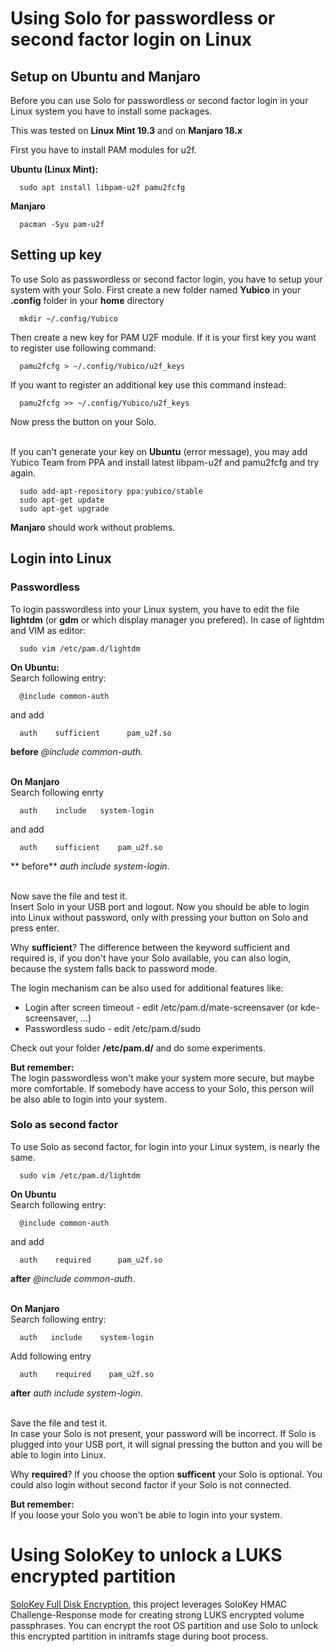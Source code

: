 # Using Solo for passwordless or second factor login on Linux

## Setup on Ubuntu and Manjaro
Before you can use Solo for passwordless or second factor login in your Linux system you have to install some packages.

This was tested on **Linux Mint 19.3** and on **Manjaro 18.x**

First you have to install PAM modules for u2f.

**Ubuntu (Linux Mint):**
```
  sudo apt install libpam-u2f pamu2fcfg
```

**Manjaro**
```
  pacman -Syu pam-u2f
```


## Setting up key
To use Solo as passwordless or second factor login, you have to setup your system with your Solo.
First create a new folder named **Yubico** in your **.config** folder in your **home** directory

```
  mkdir ~/.config/Yubico
```

Then create a new key for PAM U2F module. If it is your first key you want to register use following command:
```
  pamu2fcfg > ~/.config/Yubico/u2f_keys
```
If you want to register an additional key use this command instead:
```
  pamu2fcfg >> ~/.config/Yubico/u2f_keys
```
Now press the button on your Solo.
<br>
<br>

If you can't generate your key on **Ubuntu** (error message), you may add Yubico Team from PPA and install latest libpam-u2f and pamu2fcfg and try again.
```
  sudo add-apt-repository ppa:yubico/stable
  sudo apt-get update
  sudo apt-get upgrade
```

**Manjaro** should work without problems.


## Login into Linux
### Passwordless
To login passwordless into your Linux system, you have to edit the file **lightdm** (or **gdm** or which display manager you prefered).
In case of lightdm and VIM as editor:

```
  sudo vim /etc/pam.d/lightdm
```

**On Ubuntu:**<br>
Search following entry:
```
  @include common-auth
```
and add
```
  auth    sufficient      pam_u2f.so
```
**before** *@include common-auth.*
<br>
<br>

**On Manjaro**<br>
Search following enrty
```
  auth    include   system-login
```

and add
```
  auth    sufficient    pam_u2f.so
```

** before** *auth include system-login*.
<br>
<br>

Now save the file and test it.<br>
Insert Solo in your USB port and logout.
Now you should be able to login into Linux without password, only with pressing your button on Solo and press enter.

Why **sufficient**? The difference between the keyword sufficient and required is, if you don't have your Solo available, you can also login, because the system falls back to password mode.


The login mechanism can be also used for additional features like:

  - Login after screen timeout - edit /etc/pam.d/mate-screensaver (or kde-screensaver, ...)
  - Passwordless sudo - edit /etc/pam.d/sudo

Check out your folder **/etc/pam.d/** and do some experiments.

**But remember:** <br>
The login passwordless won't make your system more secure, but maybe more comfortable. If somebody have access to your Solo, this person will be also able to login into your system.


### Solo as second factor
To use Solo as second factor, for login into your Linux system, is nearly the same.

```
  sudo vim /etc/pam.d/lightdm
```

**On Ubuntu**<br>
Search following entry:
```
  @include common-auth
```
and add
```
  auth    required      pam_u2f.so
```
**after** *@include common-auth*.
<br>
<br>

**On Manjaro**<br>
Search following entry:
```
  auth   include    system-login
```

Add following entry
```
  auth    required    pam_u2f.so
```

**after** *auth include system-login*.
<br>
<br>

Save the file and test it. <br>
In case your Solo is not present, your password will be incorrect. If Solo is plugged into your USB port, it will signal pressing the button and you will be able to login into Linux.

Why **required**? If you choose the option **sufficent** your Solo is optional. You could also login without second factor if your Solo is not connected.

**But remember:**<br>
If you loose your Solo you won't be able to login into your system.

# Using SoloKey to unlock a LUKS encrypted partition

[SoloKey Full Disk Encryption](https://github.com/saravanan30erd/solokey-full-disk-encryption), this project leverages SoloKey HMAC Challenge-Response mode for creating strong LUKS encrypted volume passphrases. You can encrypt the root OS partition and use Solo to unlock this encrypted partition in initramfs stage during boot process.
